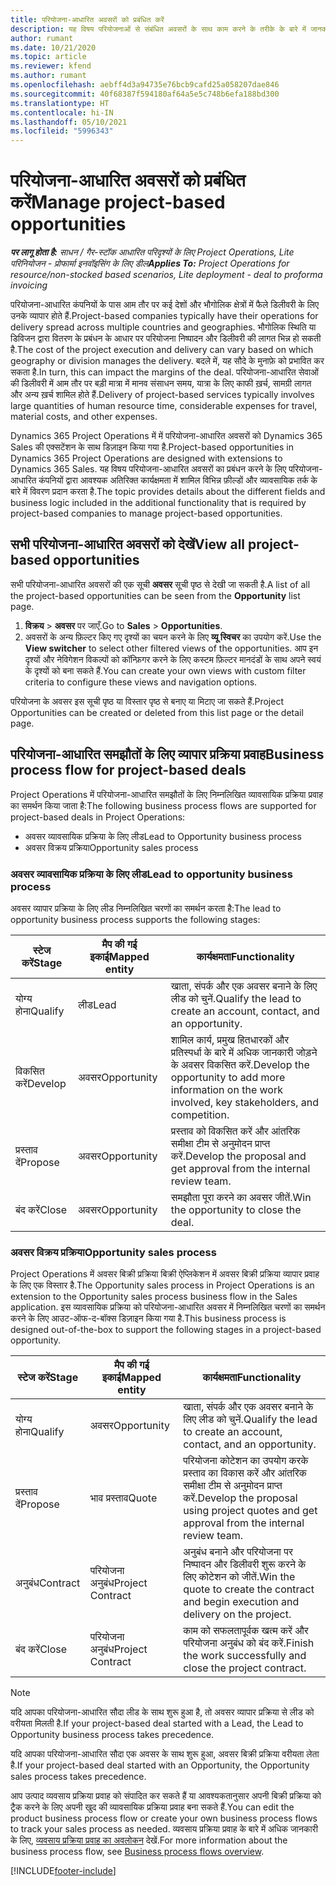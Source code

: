 ```yaml
---
title: परियोजना-आधारित अवसरों को प्रबंधित करें
description: यह विषय परियोजनाओं से संबंधित अवसरों के साथ काम करने के तरीके के बारे में जानकारी प्रदान करता है.
author: rumant
ms.date: 10/21/2020
ms.topic: article
ms.reviewer: kfend
ms.author: rumant
ms.openlocfilehash: aebff4d3a94735e76bcb9cafd25a058207dae846
ms.sourcegitcommit: 40f68387f594180af64a5e5c748b6efa188bd300
ms.translationtype: HT
ms.contentlocale: hi-IN
ms.lasthandoff: 05/10/2021
ms.locfileid: "5996343"
---
```

# <a name="manage-project-based-opportunities"></a><span data-ttu-id="eb097-103">परियोजना-आधारित अवसरों को प्रबंधित करें</span><span class="sxs-lookup"><span data-stu-id="eb097-103">Manage project-based opportunities</span></span>

<span data-ttu-id="eb097-104">_**पर लागू होता है:** साधन / गैर-स्टॉक आधारित परिदृश्यों के लिए Project Operations, Lite परिनियोजन - प्रोफार्मा इनवॉइसिंग के लिए डील_</span><span class="sxs-lookup"><span data-stu-id="eb097-104">_**Applies To:** Project Operations for resource/non-stocked based scenarios, Lite deployment - deal to proforma invoicing_</span></span>

<span data-ttu-id="eb097-105">परियोजना-आधारित कंपनियों के पास आम तौर पर कई देशों और भौगोलिक क्षेत्रों में फैले डिलीवरी के लिए उनके व्यापार होते हैं.</span><span class="sxs-lookup"><span data-stu-id="eb097-105">Project-based companies typically have their operations for delivery spread across multiple countries and geographies.</span></span> <span data-ttu-id="eb097-106">भौगोलिक स्थिति या डिविजन द्वारा वितरण के प्रबंधन के आधार पर परियोजना निष्पादन और डिलीवरी की लागत भिन्न हो सकती है.</span><span class="sxs-lookup"><span data-stu-id="eb097-106">The cost of the project execution and delivery can vary  based on which geography or division manages the delivery.</span></span> <span data-ttu-id="eb097-107">बदले में, यह सौदे के मुनाफ़े को प्रभावित कर सकता है.</span><span class="sxs-lookup"><span data-stu-id="eb097-107">In turn, this can impact the margins of the deal.</span></span> <span data-ttu-id="eb097-108">परियोजना-आधारित सेवाओं की डिलीवरी में आम तौर पर बड़ी मात्रा में मानव संसाधन समय, यात्रा के लिए काफी ख़र्च, सामग्री लागत और अन्य ख़र्च शामिल होते हैं.</span><span class="sxs-lookup"><span data-stu-id="eb097-108">Delivery of project-based services typically involves large quantities of human resource time, considerable expenses for travel, material costs, and other expenses.</span></span>

<span data-ttu-id="eb097-109">Dynamics 365 Project Operations में में परियोजना-आधारित अवसरों को Dynamics 365 Sales की एक्सटेंशन के साथ डिज़ाइन किया गया है.</span><span class="sxs-lookup"><span data-stu-id="eb097-109">Project-based opportunities in Dynamics 365 Project Operations are designed with extensions to Dynamics 365 Sales.</span></span> <span data-ttu-id="eb097-110">यह विषय परियोजना-आधारित अवसरों का प्रबंधन करने के लिए परियोजना-आधारित कंपनियों द्वारा आवश्यक अतिरिक्त कार्यक्षमता में शामिल विभिन्न फ़ील्डों और व्यावसायिक तर्क के बारे में विवरण प्रदान करता है.</span><span class="sxs-lookup"><span data-stu-id="eb097-110">The topic provides details about the different fields and business logic included in the additional functionality that is required by project-based companies to manage project-based opportunities.</span></span>

## <a name="view-all-project-based-opportunities"></a><span data-ttu-id="eb097-111">सभी परियोजना-आधारित अवसरों को देखें</span><span class="sxs-lookup"><span data-stu-id="eb097-111">View all project-based opportunities</span></span>

<span data-ttu-id="eb097-112">सभी परियोजना-आधारित अवसरों की एक सूची **अवसर** सूची पृष्ठ से देखी जा सकती है.</span><span class="sxs-lookup"><span data-stu-id="eb097-112">A list of all the project-based opportunities can be seen from the **Opportunity** list page.</span></span> 

1. <span data-ttu-id="eb097-113">**विक्रय** > **अवसर** पर जाएँ.</span><span class="sxs-lookup"><span data-stu-id="eb097-113">Go to **Sales** > **Opportunities**.</span></span>
2. <span data-ttu-id="eb097-114">अवसरों के अन्य फ़िल्टर किए गए दृश्यों का चयन करने के लिए **व्यू स्विचर** का उपयोग करें.</span><span class="sxs-lookup"><span data-stu-id="eb097-114">Use the **View switcher** to select other filtered views of the opportunities.</span></span> <span data-ttu-id="eb097-115">आप इन दृश्यों और नेविगेशन विकल्पों को कॉन्फ़िगर करने के लिए कस्टम फ़िल्टर मानदंडों के साथ अपने स्वयं के दृश्यों को बना सकते हैं.</span><span class="sxs-lookup"><span data-stu-id="eb097-115">You can create your own views with custom filter criteria to configure these views and navigation options.</span></span>

<span data-ttu-id="eb097-116">परियोजना के अवसर इस सूची पृष्ठ या विस्तार पृष्ठ से बनाए या मिटाए जा सकते हैं.</span><span class="sxs-lookup"><span data-stu-id="eb097-116">Project Opportunities can be created or deleted from this list page or the detail page.</span></span>

## <a name="business-process-flow-for-project-based-deals"></a><span data-ttu-id="eb097-117">परियोजना-आधारित समझौतों के लिए व्यापार प्रक्रिया प्रवाह</span><span class="sxs-lookup"><span data-stu-id="eb097-117">Business process flow for project-based deals</span></span>

<span data-ttu-id="eb097-118">Project Operations में परियोजना-आधारित समझौतों के लिए निम्नलिखित व्यावसायिक प्रक्रिया प्रवाह का समर्थन किया जाता है:</span><span class="sxs-lookup"><span data-stu-id="eb097-118">The following business process flows are supported for project-based deals in Project Operations:</span></span>

- <span data-ttu-id="eb097-119">अवसर व्यावसायिक प्रक्रिया के लिए लीड</span><span class="sxs-lookup"><span data-stu-id="eb097-119">Lead to Opportunity business process</span></span>
- <span data-ttu-id="eb097-120">अवसर विक्रय प्रक्रिया</span><span class="sxs-lookup"><span data-stu-id="eb097-120">Opportunity sales process</span></span>

### <a name="lead-to-opportunity-business-process"></a><span data-ttu-id="eb097-121">अवसर व्यावसायिक प्रक्रिया के लिए लीड</span><span class="sxs-lookup"><span data-stu-id="eb097-121">Lead to opportunity business process</span></span> 
<span data-ttu-id="eb097-122">अवसर व्यापार प्रक्रिया के लिए लीड निम्नलिखित चरणों का समर्थन करता है:</span><span class="sxs-lookup"><span data-stu-id="eb097-122">The lead to opportunity business process supports the following stages:</span></span>

| <span data-ttu-id="eb097-123">स्टेज करें</span><span class="sxs-lookup"><span data-stu-id="eb097-123">Stage</span></span> | <span data-ttu-id="eb097-124">मैप की गई इकाई</span><span class="sxs-lookup"><span data-stu-id="eb097-124">Mapped entity</span></span> | <span data-ttu-id="eb097-125">कार्यक्षमता</span><span class="sxs-lookup"><span data-stu-id="eb097-125">Functionality</span></span> |
| --- | --- | --- |
| <span data-ttu-id="eb097-126">योग्य होना</span><span class="sxs-lookup"><span data-stu-id="eb097-126">Qualify</span></span> | <span data-ttu-id="eb097-127">लीड</span><span class="sxs-lookup"><span data-stu-id="eb097-127">Lead</span></span> | <span data-ttu-id="eb097-128">खाता, संपर्क और एक अवसर बनाने के लिए लीड को चुनें.</span><span class="sxs-lookup"><span data-stu-id="eb097-128">Qualify the lead to create an account, contact, and an opportunity.</span></span> |
| <span data-ttu-id="eb097-129">विकसित करें</span><span class="sxs-lookup"><span data-stu-id="eb097-129">Develop</span></span> | <span data-ttu-id="eb097-130">अवसर</span><span class="sxs-lookup"><span data-stu-id="eb097-130">Opportunity</span></span> | <span data-ttu-id="eb097-131">शामिल कार्य, प्रमुख हितधारकों और प्रतिस्पर्धा के बारे में अधिक जानकारी जोड़ने के अवसर विकसित करें.</span><span class="sxs-lookup"><span data-stu-id="eb097-131">Develop the opportunity to add more information on the work involved, key stakeholders, and competition.</span></span> |
| <span data-ttu-id="eb097-132">प्रस्ताव दें</span><span class="sxs-lookup"><span data-stu-id="eb097-132">Propose</span></span> | <span data-ttu-id="eb097-133">अवसर</span><span class="sxs-lookup"><span data-stu-id="eb097-133">Opportunity</span></span> | <span data-ttu-id="eb097-134">प्रस्ताव को विकसित करें और आंतरिक समीक्षा टीम से अनुमोदन प्राप्त करें.</span><span class="sxs-lookup"><span data-stu-id="eb097-134">Develop the proposal and get approval from the internal review team.</span></span> |
| <span data-ttu-id="eb097-135">बंद करें</span><span class="sxs-lookup"><span data-stu-id="eb097-135">Close</span></span> | <span data-ttu-id="eb097-136">अवसर</span><span class="sxs-lookup"><span data-stu-id="eb097-136">Opportunity</span></span> | <span data-ttu-id="eb097-137">समझौता पूरा करने का अवसर जीतें.</span><span class="sxs-lookup"><span data-stu-id="eb097-137">Win the opportunity to close the deal.</span></span> |

### <a name="opportunity-sales-process"></a><span data-ttu-id="eb097-138">अवसर विक्रय प्रक्रिया</span><span class="sxs-lookup"><span data-stu-id="eb097-138">Opportunity sales process</span></span>
<span data-ttu-id="eb097-139">Project Operations में अवसर बिक्री प्रक्रिया बिक्री ऐप्लिकेशन में अवसर बिक्री प्रक्रिया व्यापार प्रवाह के लिए एक विस्तार है.</span><span class="sxs-lookup"><span data-stu-id="eb097-139">The Opportunity sales process in Project Operations is an extension to the Opportunity sales process business flow in the Sales application.</span></span> <span data-ttu-id="eb097-140">इस व्यावसायिक प्रक्रिया को परियोजना-आधारित अवसर में निम्नलिखित चरणों का समर्थन करने के लिए आउट-ऑफ-द-बॉक्स डिज़ाइन किया गया है.</span><span class="sxs-lookup"><span data-stu-id="eb097-140">This business process is designed out-of-the-box to support the following stages in a project-based opportunity.</span></span>

| <span data-ttu-id="eb097-141">स्टेज करें</span><span class="sxs-lookup"><span data-stu-id="eb097-141">Stage</span></span> | <span data-ttu-id="eb097-142">मैप की गई इकाई</span><span class="sxs-lookup"><span data-stu-id="eb097-142">Mapped entity</span></span> | <span data-ttu-id="eb097-143">कार्यक्षमता</span><span class="sxs-lookup"><span data-stu-id="eb097-143">Functionality</span></span> |
| --- | --- | --- |
| <span data-ttu-id="eb097-144">योग्य होना</span><span class="sxs-lookup"><span data-stu-id="eb097-144">Qualify</span></span> | <span data-ttu-id="eb097-145">अवसर</span><span class="sxs-lookup"><span data-stu-id="eb097-145">Opportunity</span></span> | <span data-ttu-id="eb097-146">खाता, संपर्क और एक अवसर बनाने के लिए लीड को चुनें.</span><span class="sxs-lookup"><span data-stu-id="eb097-146">Qualify the lead to create an account, contact, and an opportunity.</span></span> |
| <span data-ttu-id="eb097-147">प्रस्ताव दें</span><span class="sxs-lookup"><span data-stu-id="eb097-147">Propose</span></span> | <span data-ttu-id="eb097-148">भाव प्रस्ताव</span><span class="sxs-lookup"><span data-stu-id="eb097-148">Quote</span></span> | <span data-ttu-id="eb097-149">परियोजना कोटेशन का उपयोग करके प्रस्ताव का विकास करें और आंतरिक समीक्षा टीम से अनुमोदन प्राप्त करें.</span><span class="sxs-lookup"><span data-stu-id="eb097-149">Develop the proposal using project quotes and get approval from the internal review team.</span></span> |
| <span data-ttu-id="eb097-150">अनुबंध</span><span class="sxs-lookup"><span data-stu-id="eb097-150">Contract</span></span> | <span data-ttu-id="eb097-151">परियोजना अनुबंध</span><span class="sxs-lookup"><span data-stu-id="eb097-151">Project Contract</span></span> | <span data-ttu-id="eb097-152">अनुबंध बनाने और परियोजना पर निष्पादन और डिलीवरी शुरू करने के लिए कोटेशन को जीतें.</span><span class="sxs-lookup"><span data-stu-id="eb097-152">Win the quote to create the contract and begin execution and delivery on the project.</span></span> |
| <span data-ttu-id="eb097-153">बंद करें</span><span class="sxs-lookup"><span data-stu-id="eb097-153">Close</span></span> | <span data-ttu-id="eb097-154">परियोजना अनुबंध</span><span class="sxs-lookup"><span data-stu-id="eb097-154">Project Contract</span></span> | <span data-ttu-id="eb097-155">काम को सफलतापूर्वक खत्म करें और परियोजना अनुबंध को बंद करें.</span><span class="sxs-lookup"><span data-stu-id="eb097-155">Finish the work successfully and close the project contract.</span></span> |

> [!NOTE]
> <span data-ttu-id="eb097-156">यदि आपका परियोजना-आधारित सौदा लीड के साथ शुरू हुआ है, तो अवसर व्यापार प्रक्रिया से लीड को वरीयता मिलती है.</span><span class="sxs-lookup"><span data-stu-id="eb097-156">If your project-based deal started with a Lead, the Lead to Opportunity business process takes precedence.</span></span>
>
> <span data-ttu-id="eb097-157">यदि आपका परियोजना-आधारित सौदा एक अवसर के साथ शुरू हुआ, अवसर बिक्री प्रक्रिया वरीयता लेता है.</span><span class="sxs-lookup"><span data-stu-id="eb097-157">If your project-based deal started with an Opportunity, the Opportunity sales process takes precedence.</span></span>

<span data-ttu-id="eb097-158">आप उत्पाद व्यवसाय प्रक्रिया प्रवाह को संपादित कर सकते हैं या आवश्यकतानुसार अपनी बिक्री प्रक्रिया को ट्रैक करने के लिए अपनी खुद की व्यावसायिक प्रक्रिया प्रवाह बना सकते हैं.</span><span class="sxs-lookup"><span data-stu-id="eb097-158">You can edit the product business process flow or create your own business process flows to track your sales process as needed.</span></span> <span data-ttu-id="eb097-159">व्यवसाय प्रक्रिया प्रवाह के बारे में अधिक जानकारी के लिए, [व्यवसाय प्रक्रिया प्रवाह का अवलोकन](/dynamics365/customerengagement/on-premises/customize/business-process-flows-overview) देखें.</span><span class="sxs-lookup"><span data-stu-id="eb097-159">For more information about the business process flow, see [Business process flows overview](/dynamics365/customerengagement/on-premises/customize/business-process-flows-overview).</span></span>


[!INCLUDE[footer-include](../includes/footer-banner.md)]
